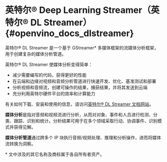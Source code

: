 # 英特尔® Deep Learning Streamer（英特尔® DL Streamer）{#openvino_docs_dlstreamer}

英特尔® DL Streamer 是一个基于 GStreamer* 多媒体框架的流媒体分析框架，用于创建复杂的媒体分析管道。

英特尔® DL Streamer 使媒体分析变得简单：

* 减少需要编写的代码，获得更好的性能
* 在云端和边缘对视频和音频分析管道进行快速开发、优化、基准测试和部署
* 分析视频和音频流，创建可操作的结果，捕获结果，并将其发送到云端
* 充分利用英特尔硬件平台的效率和计算能力

有关如何下载、安装和使用的信息，请访问[英特尔® DL Streamer 文档网站](https://dlstreamer.github.io)。

**媒体分析**是指对音频和视频流进行分析，从而对对象、事件和人员进行检测、分类、跟踪、识别和统计。分析结果可用于在多个领域采取行动、协调事件、识别模式并获得见解。

**媒体分析管道**通过跨多个 IP 块执行音频/视频处理、推理和分析操作，进而将媒体流转换为洞察。
 
\* 文中涉及的其它名称及商标属于各自所有者资产。